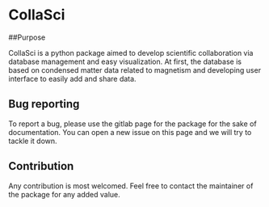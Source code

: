 # CollaSci 

##Purpose

CollaSci is a python package aimed to develop scientific collaboration via database management and easy visualization.
At first, the database is based on condensed matter data related to magnetism and developing user interface to easily add and share data. 

## Bug reporting 

To report a bug, please use the gitlab page for the package for the sake of documentation. You can open a new issue on this page and we will try to tackle it down.

## Contribution

Any contribution is most welcomed. Feel free to contact the maintainer of the package for any added value.